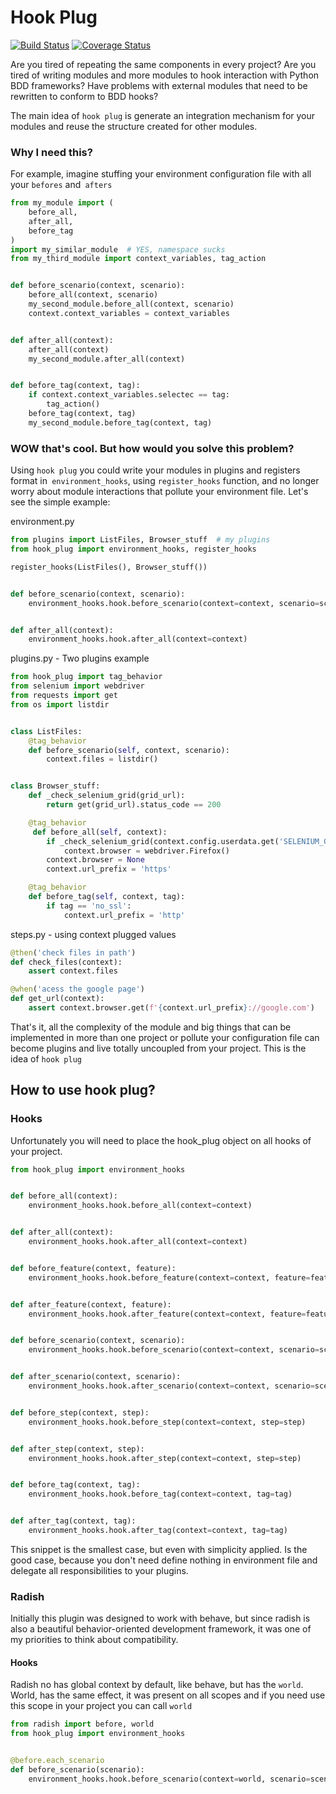 # Hook Plug

[![Build Status](https://travis-ci.com/dunossauro/hook_plug.svg?branch=master)](https://travis-ci.com/dunossauro/hook_plug)
[![Coverage Status](https://coveralls.io/repos/github/dunossauro/hook_plug/badge.svg?branch=master)](https://coveralls.io/github/dunossauro/hook_plug?branch=master)

Are you tired of repeating the same components in every project? Are you tired of writing modules and more modules to hook interaction with Python BDD frameworks? Have problems with external modules that need to be rewritten to conform to BDD hooks?

The main idea of `hook plug` is generate an integration mechanism for your modules and reuse the structure created for other modules.



### Why I need this?

For example, imagine stuffing your environment configuration file with all your `befores` and` afters`

```Python
from my_module import (
    before_all,
    after_all,
    before_tag
)
import my_similar_module  # YES, namespace sucks
from my_third_module import context_variables, tag_action


def before_scenario(context, scenario):
    before_all(context, scenario)
    my_second_module.before_all(context, scenario)
    context.context_variables = context_variables


def after_all(context):
    after_all(context)
    my_second_module.after_all(context)


def before_tag(context, tag):
    if context.context_variables.selectec == tag:
        tag_action()
    before_tag(context, tag)
    my_second_module.before_tag(context, tag)
```



### WOW that's cool. But how would you solve this problem?

Using `hook plug` you could write your modules in plugins and registers format in` environment_hooks`, using `register_hooks` function, and no longer worry about module interactions that pollute your environment file. Let's see the simple example:

environment.py

```Python
from plugins import ListFiles, Browser_stuff  # my plugins
from hook_plug import environment_hooks, register_hooks

register_hooks(ListFiles(), Browser_stuff())


def before_scenario(context, scenario):
    environment_hooks.hook.before_scenario(context=context, scenario=scenario)  # yes, it's not so cool, but works.


def after_all(context):
    environment_hooks.hook.after_all(context=context)
```

plugins.py - Two plugins example

```Python
from hook_plug import tag_behavior
from selenium import webdriver
from requests import get
from os import listdir


class ListFiles:
    @tag_behavior
    def before_scenario(self, context, scenario):
        context.files = listdir()


class Browser_stuff:
    def _check_selenium_grid(grid_url):
        return get(grid_url).status_code == 200

    @tag_behavior
     def before_all(self, context):
        if _check_selenium_grid(context.config.userdata.get('SELENIUM_GRID')):
            context.browser = webdriver.Firefox()
        context.browser = None
        context.url_prefix = 'https'

    @tag_behavior
    def before_tag(self, context, tag):
		if tag == 'no_ssl':
            context.url_prefix = 'http'
```

steps.py - using context plugged values

```Python
@then('check files in path')
def check_files(context):
    assert context.files

@when('acess the google page')
def get_url(context):
    assert context.browser.get(f'{context.url_prefix}://google.com')
```

That's it, all the complexity of the module and big things that can be implemented in more than one project or pollute your configuration file can become plugins and live totally uncoupled from your project. This is the idea of `hook plug`


## How to use hook plug?

### Hooks
Unfortunately you will need to place the hook_plug object on all hooks of your project.

```Python
from hook_plug import environment_hooks


def before_all(context):
    environment_hooks.hook.before_all(context=context)


def after_all(context):
    environment_hooks.hook.after_all(context=context)


def before_feature(context, feature):
    environment_hooks.hook.before_feature(context=context, feature=feature)


def after_feature(context, feature):
    environment_hooks.hook.after_feature(context=context, feature=feature)


def before_scenario(context, scenario):
    environment_hooks.hook.before_scenario(context=context, scenario=scenario)


def after_scenario(context, scenario):
    environment_hooks.hook.after_scenario(context=context, scenario=scenario)


def before_step(context, step):
    environment_hooks.hook.before_step(context=context, step=step)


def after_step(context, step):
    environment_hooks.hook.after_step(context=context, step=step)


def before_tag(context, tag):
    environment_hooks.hook.before_tag(context=context, tag=tag)


def after_tag(context, tag):
    environment_hooks.hook.after_tag(context=context, tag=tag)
```

This snippet is the smallest case, but even with simplicity applied. Is the good case, because you don't need define nothing in environment file and delegate all responsibilities to your plugins.


### Radish

Initially this plugin was designed to work with behave, but since radish is also a beautiful behavior-oriented development framework, it was one of my priorities to think about compatibility.

#### Hooks

Radish no has global context by default, like behave, but has the `world`. World, has the same effect, it was present on all scopes and if you need use this scope in your project you can call `world`

```Python
from radish import before, world
from hook_plug import environment_hooks


@before.each_scenario
def before_scenario(scenario):
    environment_hooks.hook.before_scenario(context=world, scenario=scenario)
```
